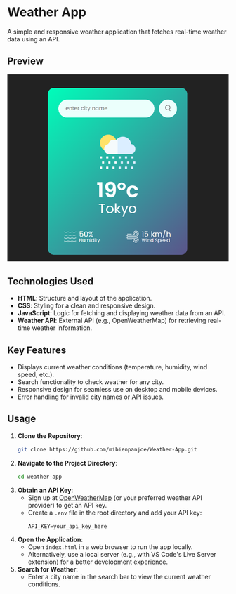 # Weather App

A simple and responsive weather application that fetches real-time weather data using an API.

## Preview

![Weather App Preview](./images/preview.png)

## Technologies Used
- **HTML**: Structure and layout of the application.
- **CSS**: Styling for a clean and responsive design.
- **JavaScript**: Logic for fetching and displaying weather data from an API.
- **Weather API**: External API (e.g., OpenWeatherMap) for retrieving real-time weather information.

## Key Features
- Displays current weather conditions (temperature, humidity, wind speed, etc.).
- Search functionality to check weather for any city.
- Responsive design for seamless use on desktop and mobile devices.
- Error handling for invalid city names or API issues.

## Usage
1. **Clone the Repository**:
   ```bash
   git clone https://github.com/mibienpanjoe/Weather-App.git
   ```
2. **Navigate to the Project Directory**:
   ```bash
   cd weather-app
   ```
3. **Obtain an API Key**:
   - Sign up at [OpenWeatherMap](https://openweathermap.org/) (or your preferred weather API provider) to get an API key.
   - Create a `.env` file in the root directory and add your API key:
     ```
     API_KEY=your_api_key_here
     ```
4. **Open the Application**:
   - Open `index.html` in a web browser to run the app locally.
   - Alternatively, use a local server (e.g., with VS Code's Live Server extension) for a better development experience.
5. **Search for Weather**:
   - Enter a city name in the search bar to view the current weather conditions.


